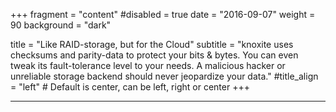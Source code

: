 +++
fragment = "content"
#disabled = true
date = "2016-09-07"
weight = 90
background = "dark"

title = "Like RAID-storage, but for the Cloud"
subtitle = "knoxite uses checksums and parity-data to protect your bits & bytes. You can even tweak its fault-tolerance level to your needs. A malicious hacker or unreliable storage backend should never jeopardize your data."
#title_align = "left" # Default is center, can be left, right or center
+++

---
